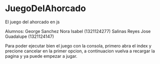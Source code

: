 # JuegoDelAhorcado
El juego del ahorcado en js

Alumnos:
George Sanchez Nora Isabel (1321124277)
Salinas Reyes Jose Guadalupe (1321124147)

Para poder ejecutar bien el juego con la consola, primero abra el index y precione cancelar en la primer opcion, a continuacion vuelva a recargar la pagina y ya puede empezar a jugar.
